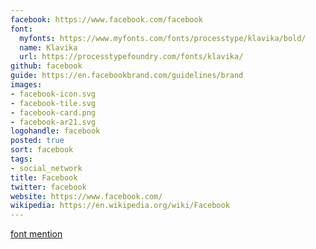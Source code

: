 ```yaml
---
facebook: https://www.facebook.com/facebook
font:
  myfonts: https://www.myfonts.com/fonts/processtype/klavika/bold/
  name: Klavika
  url: https://processtypefoundry.com/fonts/klavika/
github: facebook
guide: https://en.facebookbrand.com/guidelines/brand
images:
- facebook-icon.svg
- facebook-tile.svg
- facebook-card.png
- facebook-ar21.svg
logohandle: facebook
posted: true
sort: facebook
tags:
- social_network
title: Facebook
twitter: facebook
website: https://www.facebook.com/
wikipedia: https://en.wikipedia.org/wiki/Facebook
---
```


[font mention](https://fontsinuse.com/uses/9/the-social-network)
